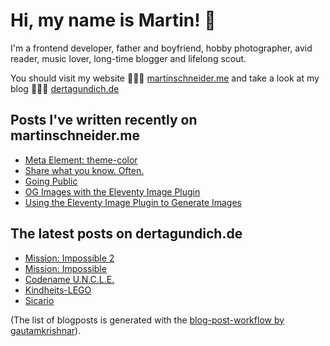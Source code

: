 # Hi, my name is Martin! 👋 

I'm a frontend developer, father and boyfriend, hobby photographer, avid reader, music lover, long-time blogger and lifelong scout.

You should visit my website 👨🏼‍💻  [martinschneider.me](https://martinschneider.me) and take a look at my blog 🤷🏼‍♂️ [dertagundich.de](https://www.dertagundich.de)

## Posts I've written recently on martinschneider.me
<!-- MSME-POST-LIST:START -->
- [Meta Element: theme-color](https://martinschneider.me/articles/meta-tag-theme-color/)
- [Share what you know. Often.](https://martinschneider.me/articles/share-what-you-know-often/)
- [Going Public](https://martinschneider.me/articles/going-public/)
- [OG Images with the Eleventy Image Plugin](https://martinschneider.me/articles/og-images-with-the-eleventy-image-plugin/)
- [Using the Eleventy Image Plugin to Generate Images](https://martinschneider.me/articles/switching-to-eleventy-img-to-generate-images/)
<!-- MSME-POST-LIST:END -->

## The latest posts on dertagundich.de
<!-- DTUI-POST-LIST:START -->
- [Mission: Impossible 2](https://www.dertagundich.de/2021/07/24/mission-impossible-2/)
- [Mission: Impossible](https://www.dertagundich.de/2021/07/18/mission-impossible/)
- [Codename U.N.C.L.E.](https://www.dertagundich.de/2021/07/16/codename-u-n-c-l-e/)
- [Kindheits-LEGO](https://www.dertagundich.de/2021/07/11/kindheits-lego/)
- [Sicario](https://www.dertagundich.de/2021/07/01/sicario/)
<!-- DTUI-POST-LIST:END -->

(The list of blogposts is generated with the [blog-post-workflow by gautamkrishnar](https://github.com/gautamkrishnar/blog-post-workflow)).
